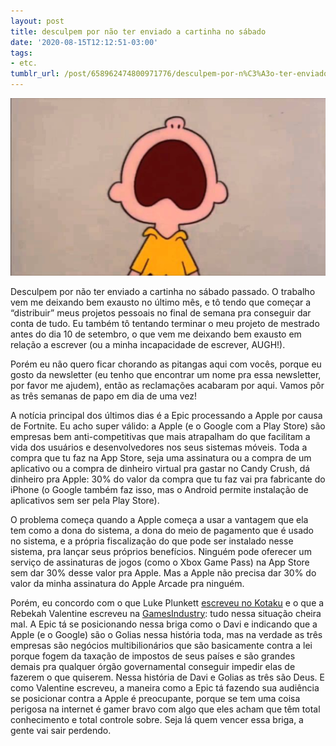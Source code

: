 ```yaml
---
layout: post
title: desculpem por não ter enviado a cartinha no sábado
date: '2020-08-15T12:12:51-03:00'
tags:
- etc.
tumblr_url: /post/658962474800971776/desculpem-por-n%C3%A3o-ter-enviado-a-cartinha-no-s%C3%A1bado
---
```

 ![](/uploads/tumblr/0db1d4a7fbbefdaa41a5d2fe8acaa30eeed020db.png)  

Desculpem por não ter enviado a cartinha no sábado passado. O trabalho vem me deixando bem exausto no último mês, e tô tendo que começar a “distribuir” meus projetos pessoais no final de semana pra conseguir dar conta de tudo. Eu também tô tentando terminar o meu projeto de mestrado antes do dia 10 de setembro, o que vem me deixando bem exausto em relação a escrever (ou a minha incapacidade de escrever, AUGH!).

Porém eu não quero ficar chorando as pitangas aqui com vocês, porque eu gosto da newsletter (eu tenho que encontrar um nome pra essa newsletter, por favor me ajudem), então as reclamações acabaram por aqui. Vamos pôr as três semanas de papo em dia de uma vez!

A notícia principal dos últimos dias é a Epic processando a Apple por causa de Fortnite. Eu acho super válido: a Apple (e o Google com a Play Store) são empresas bem anti-competitivas que mais atrapalham do que facilitam a vida dos usuários e desenvolvedores nos seus sistemas móveis. Toda a compra que tu faz na App Store, seja uma assinatura ou a compra de um aplicativo ou a compra de dinheiro virtual pra gastar no Candy Crush, dá dinheiro pra Apple: 30% do valor da compra que tu faz vai pra fabricante do iPhone (o Google também faz isso, mas o Android permite instalação de aplicativos sem ser pela Play Store).

O problema começa quando a Apple começa a usar a vantagem que ela tem como a dona do sistema, a dona do meio de pagamento que é usado no sistema, e a própria fiscalização do que pode ser instalado nesse sistema, pra lançar seus próprios benefícios. Ninguém pode oferecer um serviço de assinaturas de jogos (como o Xbox Game Pass) na App Store sem dar 30% desse valor pra Apple. Mas a Apple não precisa dar 30% do valor da minha assinatura do Apple Arcade pra ninguém.

Porém, eu concordo com o que Luke Plunkett [escreveu no Kotaku](https://kotaku.com/everything-about-this-sucks-1844720017) e o que a Rebekah Valentine escreveu na [GamesIndustry](https://www.gamesindustry.biz/articles/2020-08-14-epics-nineteen-eighty-fortnite-video-is-an-irresponsible-piece-of-corporate-propaganda-opinion): tudo nessa situação cheira mal. A Epic tá se posicionando nessa briga como o Davi e indicando que a Apple (e o Google) são o Golias nessa história toda, mas na verdade as três empresas são negócios multibilionários que são basicamente contra a lei porque fogem da taxação de impostos de seus países e são grandes demais pra qualquer órgão governamental conseguir impedir elas de fazerem o que quiserem. Nessa história de Davi e Golias as três são Deus. E como Valentine escreveu, a maneira como a Epic tá fazendo sua audiência se posicionar contra a Apple é preocupante, porque se tem uma coisa perigosa na internet é gamer bravo com algo que eles acham que têm total conhecimento e total controle sobre. Seja lá quem vencer essa briga, a gente vai sair perdendo.

